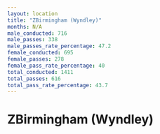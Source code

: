 ```yaml
---
layout: location
title: "ZBirmingham (Wyndley)"
months: N/A
male_conducted: 716
male_passes: 338
male_passes_rate_percentage: 47.2
female_conducted: 695
female_passes: 278
female_pass_rate_percentage: 40
total_conducted: 1411
total_passes: 616
total_pass_rate_percentage: 43.7
---
```


# ZBirmingham (Wyndley)
